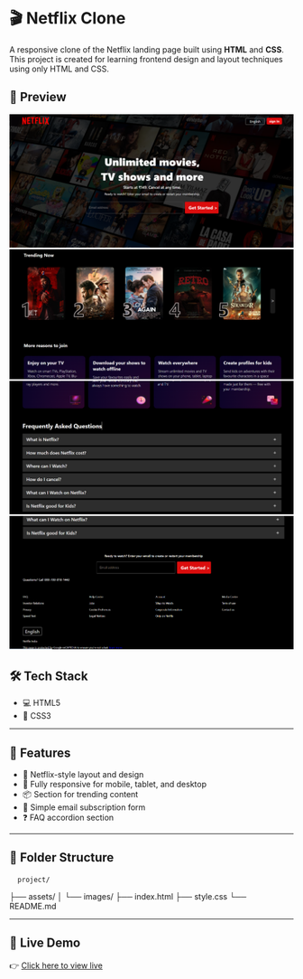 # 🎬 Netflix Clone

A responsive clone of the Netflix landing page built using **HTML** and **CSS**.
This project is created for learning frontend design and layout techniques using only HTML and CSS.

## 📸 Preview

![image alt](ss1.png)  
![image alt](ss2.png)
![image alt](ss3.png)
![image alt](ss4.png)

## 🛠️ Tech Stack

- 💻 HTML5
- 🎨 CSS3

---

## 🚀 Features

- 🎥 Netflix-style layout and design
- 📱 Fully responsive for mobile, tablet, and desktop
- 📦 Section for trending content
- 📧 Simple email subscription form
- ❓ FAQ accordion section

---

## 📂 Folder Structure
      project/
├── assets/
│ └── images/
├── index.html
├── style.css
└── README.md


---

## 📌 Live Demo

👉 [Click here to view live](https://project2-liart-seven.vercel.app/)  


